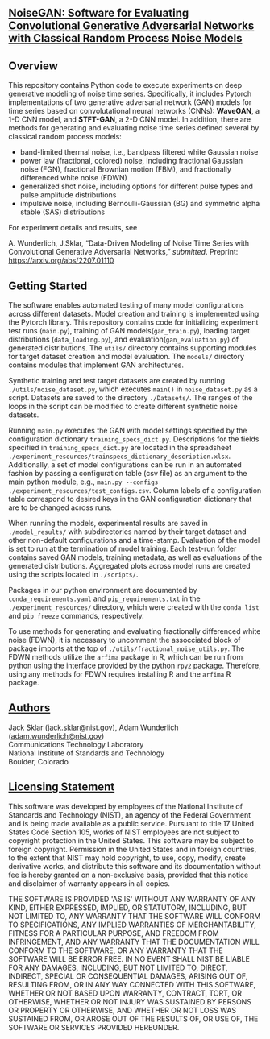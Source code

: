## <u>**NoiseGAN: Software for Evaluating Convolutional Generative Adversarial Networks with Classical Random Process Noise Models**</u>

## Overview
This repository contains Python code to execute experiments on deep generative
modeling of noise time series.  Specifically, it includes Pytorch implementations of two generative adversarial network (GAN) models for time series based on convolutational neural networks (CNNs): **WaveGAN**, a 1-D CNN model, and **STFT-GAN**, a 2-D CNN model.  In addition, there are methods for generating and evaluating noise time series defined several by classical random process models:

 - band-limited thermal noise, i.e., bandpass filtered white Gaussian noise
 - power law (fractional, colored) noise, including fractional Gaussian noise (FGN), fractional Brownian motion (FBM), and fractionally differenced white noise (FDWN)
 - generalized shot noise, including options for different pulse types and pulse amplitude distributions
 - impulsive noise, including Bernoulli-Gaussian (BG) and symmetric alpha stable (SAS) distributions

For experiment details and results, see 

A. Wunderlich, J.Sklar, “Data-Driven Modeling of Noise Time Series with
Convolutional Generative Adversarial Networks,” _submitted_. Preprint: https://arxiv.org/abs/2207.01110

## Getting Started
The software enables automated testing of many model configurations across
different datasets.  Model creation and training is implemented using the Pytorch
library. This repository contains code for initializing experiment test runs (`main.py`),
training of GAN models(`gan_train.py`), loading target distributions (`data_loading.py`),
and evaluation(`gan_evaluation.py`) of generated distributions. The `utils/` directory contains supporting modules for target dataset creation and model evaluation.  The `models/` directory contains modules that implement GAN architectures.

Synthetic training and test target datasets are created by running
`./utils/noise_dataset.py`, which executes `main()` in `noise_dataset.py`
as a script.  Datasets are saved to the directory `./Datasets/`.
The ranges of the loops in the script can be modified to create different
synthetic noise datasets.

Running `main.py` executes the GAN with model settings specified by the configuration dictionary `training_specs_dict.py`.  Descriptions for
the fields specified in `training_specs_dict.py` are
located in the spreadsheet `./experiment_resources/trainspecs_dictionary_description.xlsx`.
Additionally, a set of model configurations can be run in an automated fashion by passing a
configuration table (csv file) as an argument to the main python module, e.g., `main.py --configs ./experiment_resources/test_configs.csv`.  Column labels of a
configuration table correspond to desired keys in the GAN configuration
dictionary that are to be changed across runs.

When running the models, experimental results are saved in `./model_results/`
with subdirectories named by their target dataset and other non-default
configurations and a time-stamp. Evaluation of the model is set to run at the
termination of model training.  Each test-run folder contains saved GAN models,
training metadata, as well as evaluations of the generated distributions.
Aggregated plots across model runs are created using the scripts located in `./scripts/`.

Packages in our python environment are documented by `conda_requirements.yaml` and `pip_requirements.txt` in the `./experiment_resources/` directory, which were created with the `conda list` and `pip freeze` commands, respectively.  

To use methods for generating and evaluating fractionally differenced white noise (FDWN), it is necessary to uncomment the assocciated block of package imports at the top of `./utils/fractional_noise_utils.py`.  The FDWN methods utilize the `arfima` package in R, which can be run from python using the interface provided by the python `rpy2` package.  Therefore, using any methods for FDWN requires installing R and the `arfima` R package.

## <u>Authors</u>
Jack Sklar (jack.sklar@nist.gov), Adam Wunderlich (adam.wunderlich@nist.gov)  \
Communications Technology Laboratory \
National Institute of Standards and Technology \
Boulder, Colorado

## <u>Licensing Statement</u>
This software was developed by employees of the National Institute of Standards and Technology (NIST), an
agency of the Federal Government and is being made available as a public service. Pursuant to title 17 United
States Code Section 105, works of NIST employees are not subject to copyright protection in the United States.
This software may be subject to foreign copyright.  Permission in the United States and in foreign countries,
to the extent that NIST may hold copyright, to use, copy, modify, create derivative works, and distribute this
software and its documentation without fee is hereby granted on a non-exclusive basis, provided that this
notice and disclaimer of warranty appears in all copies.

THE SOFTWARE IS PROVIDED 'AS IS' WITHOUT ANY WARRANTY OF ANY KIND, EITHER EXPRESSED, IMPLIED, OR STATUTORY,
INCLUDING, BUT NOT LIMITED TO, ANY WARRANTY THAT THE SOFTWARE WILL CONFORM TO SPECIFICATIONS, ANY IMPLIED
WARRANTIES OF MERCHANTABILITY, FITNESS FOR A PARTICULAR PURPOSE, AND FREEDOM FROM INFRINGEMENT, AND ANY WARRANTY
THAT THE DOCUMENTATION WILL CONFORM TO THE SOFTWARE, OR ANY WARRANTY THAT THE SOFTWARE WILL BE ERROR FREE.  IN
NO EVENT SHALL NIST BE LIABLE FOR ANY DAMAGES, INCLUDING, BUT NOT LIMITED TO, DIRECT, INDIRECT, SPECIAL OR
CONSEQUENTIAL DAMAGES, ARISING OUT OF, RESULTING FROM, OR IN ANY WAY CONNECTED WITH THIS SOFTWARE, WHETHER OR NOT
BASED UPON WARRANTY, CONTRACT, TORT, OR OTHERWISE, WHETHER OR NOT INJURY WAS SUSTAINED BY PERSONS OR PROPERTY OR
OTHERWISE, AND WHETHER OR NOT LOSS WAS SUSTAINED FROM, OR AROSE OUT OF THE RESULTS OF, OR USE OF, THE SOFTWARE
OR SERVICES PROVIDED HEREUNDER.
